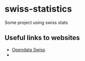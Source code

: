# swiss-statistics
Some project using swiss stats

## Useful links to websites
- [Opendata Swiss](https://opendata.swiss/en/)
- 
